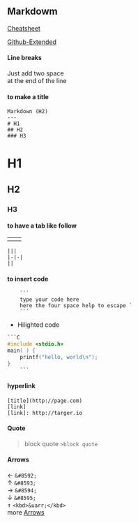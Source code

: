 
Markdowm
---

[Cheatsheet]

[Github-Extended]

#### Line breaks

Just add two space  
at the end 
of the line

#### to make a title
```
Markdown (H2)
---
# H1
## H2
### H3
```
# H1
## H2
### H3

#### to have a tab like follow
|||
|-|-|
||
```
|||
|-|-|
||
```
#### to insert code
```
    ``` 
    type your code here
    here the four space help to escape `
    ```
```
- Hilighted code
```C
```C
#include <stdio.h> 
main( ) { 
    printf("hello, world\n"); 
} 
    ```
```


#### hyperlink
```
[title](http://page.com)
[link]
[link]: http://targer.io
```

#### Quote
>block quote
```>block quote```

[Cheatsheet]: https://github.com/adam-p/markdown-here/wiki/Markdown-Here-Cheatsheet
[Github-Extended]: https://www.markdownguide.org/extended-syntax/


#### Arrows
&#8592; `&#8592;`  
&#8593; `&#8593;`  
&#8594; `&#8594;`  
&#8595; `&#8595;`  
<kbd>&uarr;</kbd> `<kbd>&uarr;</kbd>`  
more [Arrows] 

[Arrows]: https://stackoverflow.com/questions/54954544/how-do-i-show-the-up-and-down-arrow-keyboard-key-in-github-markdown

